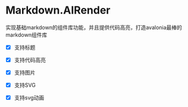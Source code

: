 # Markdown.AIRender

实现基础markdown的组件库功能，并且提供代码高亮，打造avalonia最棒的markdown组件库

- [x] 支持标题
- [x] 支持代码高亮
- [x] 支持图片
- [x] 支持SVG
- [x] 支持svg动画

 
